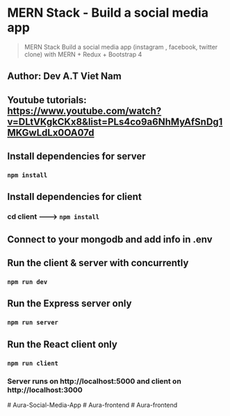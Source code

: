 # MERN Stack - Build a social media app 
> MERN Stack Build  a social media app (instagram , facebook, twitter clone) with MERN  + Redux  + Bootstrap 4

## Author: Dev A.T Viet Nam

## Youtube tutorials: https://www.youtube.com/watch?v=DLtVKgkCKx8&list=PLs4co9a6NhMyAfSnDg1MKGwLdLx0OA07d

## Install dependencies for server 
### `npm install`

## Install dependencies for client
### cd client ---> `npm install`

## Connect to your mongodb and add info in .env

## Run the client & server with concurrently
### `npm run dev`

## Run the Express server only
### `npm run server`

## Run the React client only
### `npm run client`

### Server runs on http://localhost:5000 and client on http://localhost:3000


#   A u r a - S o c i a l - M e d i a - A p p  
 #   A u r a - f r o n t e n d  
 #   A u r a - f r o n t e n d  
 